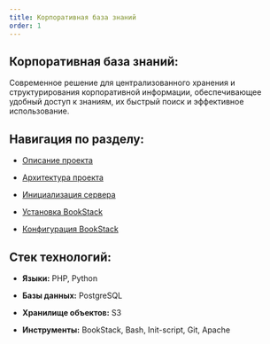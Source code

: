 ```yaml
---
title: Корпоративная база знаний
order: 1
---
```


## **Корпоративная база знаний:**

Современное решение для централизованного хранения и структурирования корпоративной информации, обеспечивающее удобный доступ к знаниям, их быстрый поиск и эффективное использование.

## **Навигация по разделу:**

-  [Описание проекта](./about.md)

-  [Архитектура проекта](./arch.md)

-  [Инициализация сервера](./server.md)

-  [Установка BookStack](./bookstack.md)

-  [Конфигурация BookStack](./env-file.md)

## **Стек технологий:**

-  **Языки:** PHP, Python

-  **Базы данных:** PostgreSQL

-  **Хранилище объектов:** S3

-  **Инструменты:** BookStack, Bash, Init-script, Git, Apache
